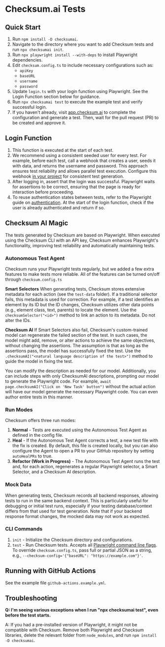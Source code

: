 # Checksum.ai Tests

## Quick Start

1. Run `npm install -D checksumai`.
2. Navigate to the directory where you want to add Checksum tests and run `npx checksumai init`.
3. Run `npx playwright install --with-deps` to install Playwright dependencies.
4. Edit `checksum.config.ts` to include necessary configurations such as:
   - `apiKey`
   - `baseURL`
   - `username`
   - `password`
5. Update `login.ts` with your login function using Playwright. See the Login Function section below for guidance.
6. Run `npx checksumai test` to execute the example test and verify successful login.
7. If you haven't already, visit [app.checksum.ai](https://app.checksum.ai) to complete the configuration and generate a test. Then, wait for the pull request (PR) to be created and approve it.

## Login Function

1. This function is executed at the start of each test.
2. We recommend using a consistent seeded user for every test. For example, before each test, call a webhook that creates a user, seeds it with data, and returns the username and password. This approach ensures test reliability and allows parallel test execution. Configure this webhook [in your project](https://app.checksum.ai/#/settings/wizard) for consistent test generation.
3. After logging in, assert that the login was successful. Playwright waits for assertions to be correct, ensuring that the page is ready for interaction before proceeding.
4. To reuse authentication states between tests, refer to the Playwright guide on [authentication](https://playwright.dev/docs/auth). At the start of the login function, check if the user is already authenticated and return if so.

## Checksum AI Magic

The tests generated by Checksum are based on Playwright. When executed using the Checksum CLI with an API key, Checksum enhances Playwright's functionality, improving test reliability and automatically maintaining tests.

### Autonomous Test Agent

Checksum runs your Playwright tests regularly, but we added a few extra features to make tests more reliable. All of the features can be turned on/off through `checksum.config.ts`

**Smart Selectors**
When generating tests, Checksum stores extensive metadata for each action (see the `test-data` folder). If a traditional selector fails, this metadata is used for correction. For example, if a test identifies an element by its ID but the ID changes, Checksum utilizes other data points (e.g., element class, text, parents) to locate the element. Use the `checksumSelector("<id>")` method to link an action to its metadata. Do not alter the IDs.

**Checksum AI**
If Smart Selectors also fail, Checksum's custom-trained model can regenerate the failed section of the test. In such cases, the model might add, remove, or alter actions to achieve the same objectives, without changing the assertions. The assumption is that as long as the assertions pass, the model has successfully fixed the test. Use the `.checksumAI("<natural language description of the test>")` method to guide the model in fixing the test.

You can modify the description as needed for our model. Additionally, you can include steps with only ChecksumAI descriptions, prompting our model to generate the Playwright code. For example, `await page.checksumAI("Click on 'New Task' button")` without the actual action will have our model generate the necessary Playwright code. You can even author entire tests in this manner.

### Run Modes

Checksum offers three run modes:

1. **Normal** - Tests are executed using the Autonomous Test Agent as defined in the config file.
2. **Heal** - If the Autonomous Test Agent corrects a test, a new test file with the fix is created. By default, this file is created locally, but you can also configure the Agent to open a PR to your GitHub repository by setting `autoHealPRs` to true.
3. **Refactor (Work in Progress)** - The Autonomous Test Agent runs the test and, for each action, regenerates a regular Playwright selector, a Smart Selector, and a Checksum AI description.

### Mock Data

When generating tests, Checksum records all backend responses, allowing tests to run in the same backend context. This is particularly useful for debugging or initial test runs, especially if your testing database/context differs from that used for test generation. Note that if your backend response format changes, the mocked data may not work as expected.

### CLI Commands

1. `init` - Initialize the Checksum directory and configurations.
2. `test` - Run Checksum tests. Accepts all [Playwright command line flags](https://playwright.dev/docs/test-cli). To override `checksum.config.ts`, pass full or partial JSON as a string, e.g., `--checksum-config='{"baseURL": "https://example.com"}'`.

## Running with GitHub Actions

See the example file `github-actions.example.yml`.

## Troubleshooting

**Q: I'm seeing various exceptions when I run "npx checksumai test", even before the test starts.**

A: If you had a pre-installed version of Playwright, it might not be compatible with Checksum. Remove both Playwright and Checksum libraries, delete the relevant folder from `node_modules`, and run `npm install -D checksumai`.
